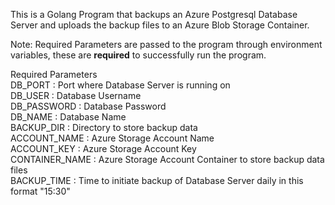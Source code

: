 This is a Golang Program that backups an Azure Postgresql Database Server and uploads the backup files to an Azure Blob Storage Container. <br />


Note: Required Parameters are passed to the program through environment variables, these are **required** to successfully run the program. <br />


Required Parameters <br />
DB_PORT : Port where Database Server is running on <br />
DB_USER : Database Username <br />
DB_PASSWORD : Database Password <br />
DB_NAME : Database Name <br />
BACKUP_DIR : Directory to store backup data <br />
ACCOUNT_NAME : Azure Storage Account Name <br />
ACCOUNT_KEY : Azure Storage Account Key <br />
CONTAINER_NAME : Azure Storage Account Container to store backup data files <br />
BACKUP_TIME : Time to initiate backup of Database Server daily in this format "15:30" <br />